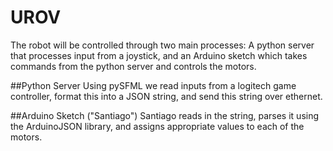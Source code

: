 # UROV
The robot will be controlled through two main processes: A python server that processes input from a joystick, and an Arduino sketch which takes commands from the python server and controls the motors.

##Python Server
Using pySFML we read inputs from a logitech game controller, format this into a JSON string, and send this string over ethernet. 

##Arduino Sketch ("Santiago")
Santiago reads in the string, parses it using the ArduinoJSON library, and assigns appropriate values to each of the motors.
